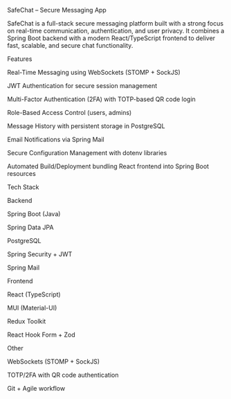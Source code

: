 SafeChat – Secure Messaging App

SafeChat is a full-stack secure messaging platform built with a strong focus on real-time communication, authentication, and user privacy.
It combines a Spring Boot backend with a modern React/TypeScript frontend to deliver fast, scalable, and secure chat functionality.

Features

Real-Time Messaging using WebSockets (STOMP + SockJS)

JWT Authentication for secure session management

Multi-Factor Authentication (2FA) with TOTP-based QR code login

Role-Based Access Control (users, admins)

Message History with persistent storage in PostgreSQL

Email Notifications via Spring Mail

Secure Configuration Management with dotenv libraries

Automated Build/Deployment bundling React frontend into Spring Boot resources

Tech Stack

Backend

Spring Boot (Java)

Spring Data JPA

PostgreSQL

Spring Security + JWT

Spring Mail

Frontend

React (TypeScript)

MUI (Material-UI)

Redux Toolkit

React Hook Form + Zod

Other

WebSockets (STOMP + SockJS)

TOTP/2FA with QR code authentication

Git + Agile workflow
